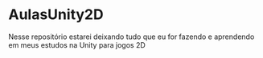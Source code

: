 # AulasUnity2D
Nesse repositório estarei deixando tudo que eu for fazendo e aprendendo em meus estudos na Unity para jogos 2D
